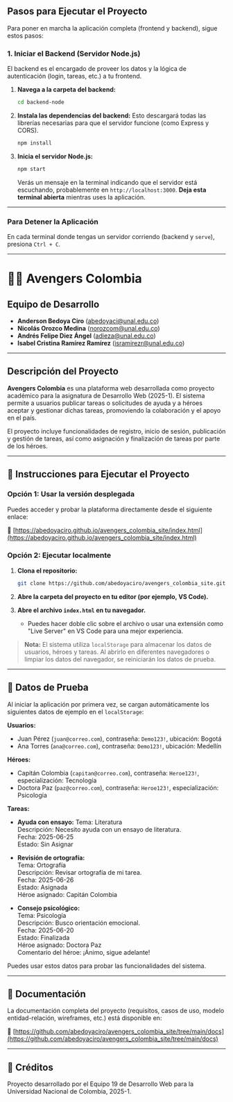 ## **Pasos para Ejecutar el Proyecto**

Para poner en marcha la aplicación completa (frontend y backend), sigue estos pasos:

### **1. Iniciar el Backend (Servidor Node.js)**

El backend es el encargado de proveer los datos y la lógica de autenticación (login, tareas, etc.) a tu frontend.

1.  **Navega a la carpeta del backend:**
    ```bash
    cd backend-node
    ```

2.  **Instala las dependencias del backend:**
    Esto descargará todas las librerías necesarias para que el servidor funcione (como Express y CORS).
    ```bash
    npm install
    ```

3.  **Inicia el servidor Node.js:**
    ```bash
    npm start
    ```
    Verás un mensaje en la terminal indicando que el servidor está escuchando, probablemente en `http://localhost:3000`. **Deja esta terminal abierta** mientras uses la aplicación.

<!-- ### **2. Servir el Frontend (Páginas HTML)**

Tu frontend consta de archivos HTML estáticos que necesitan ser servidos a través de un servidor web para funcionar correctamente (especialmente para evitar problemas de CORS y manejo de rutas).

**Opción A: Usar un servidor estático simple (Recomendado para pruebas rápidas)**

Esta opción es la más sencilla y no requiere modificar tu backend.

1.  **Instala `serve` globalmente** (si no lo tienes ya). Esto solo necesita hacerse una vez en tu máquina:
    ```bash
    npm install -g serve
    ```

2.  **Abre una nueva terminal** (sin cerrar la del backend).

3.  **Navega a la carpeta principal de tu proyecto** (la que contiene `frontendgacy`, `backend-node`, etc.):
    ```bash
    cd <ruta-a-tu-proyecto-raiz>
    ```
    (Si estás en `backend-node`, simplemente `cd ..`)

4.  **Inicia el servidor para tu frontend:**
    ```bash
    serve frontend -l 5000
    ```
    Verás un mensaje indicando que el frontend está sirviéndose, probablemente en `http://localhost:5000`.

5.  **Abre tu navegador** y visita una de las páginas principales de tu frontend, por ejemplo:
    * `http://localhost:5000/login.html`
    * `http://localhost:5000/mis-tareas.html` (una vez logeado, si tu login simula redirección)

**Opción B: Servir el frontend desde el mismo backend (Si ya lo configuraste así)**

Si has movido tu carpeta `frontend` dentro de `backend-node/public` y configuraste Express para servir archivos estáticos (como se explicó en la respuesta anterior), entonces no necesitas el paso `serve`. Simplemente el backend ya estaría sirviendo todo.

1.  Asegúrate de que `frontend` esté en `backend-node/public`.
2.  Inicia el backend siguiendo los pasos de la sección "1. Iniciar el Backend".
3.  Abre tu navegador y visita la URL donde tu backend sirve los archivos estáticos (ej., `http://localhost:3000/login.html`).

---

## **¡Listo para Probar!**

Una vez que ambos servidores (backend y frontend) estén corriendo, tu aplicación estará funcional. Podrás interactuar con tu frontend y las solicitudes HTTP se enviarán al backend de Node.js. -->

---

### **Para Detener la Aplicación**

En cada terminal donde tengas un servidor corriendo (backend y `serve`), presiona `Ctrl + C`.

---

# 🦸‍♂️ Avengers Colombia

## Equipo de Desarrollo

- **Anderson Bedoya Ciro** (<abedoyaci@unal.edu.co>)
- **Nicolás Orozco Medina** (<norozcom@unal.edu.co>)
- **Andrés Felipe Diez Ángel** (<adieza@unal.edu.co>)
- **Isabel Cristina Ramírez Ramírez** (<isramirezr@unal.edu.co>)

---

## Descripción del Proyecto

**Avengers Colombia** es una plataforma web desarrollada como proyecto académico para la asignatura de Desarrollo Web (2025-1). El sistema permite a usuarios publicar tareas o solicitudes de ayuda y a héroes aceptar y gestionar dichas tareas, promoviendo la colaboración y el apoyo en el país.

El proyecto incluye funcionalidades de registro, inicio de sesión, publicación y gestión de tareas, así como asignación y finalización de tareas por parte de los héroes.

---

## 🚀 Instrucciones para Ejecutar el Proyecto

### Opción 1: Usar la versión desplegada

Puedes acceder y probar la plataforma directamente desde el siguiente enlace:

🔗 [https://abedoyaciro.github.io/avengers_colombia_site/index.html](https://abedoyaciro.github.io/avengers_colombia_site/index.html)

### Opción 2: Ejecutar localmente

1. **Clona el repositorio:**

   ```bash
   git clone https://github.com/abedoyaciro/avengers_colombia_site.git
   ```

2. **Abre la carpeta del proyecto en tu editor (por ejemplo, VS Code).**
3. **Abre el archivo `index.html` en tu navegador.**
   - Puedes hacer doble clic sobre el archivo o usar una extensión como "Live Server" en VS Code para una mejor experiencia.

> **Nota:** El sistema utiliza `localStorage` para almacenar los datos de usuarios, héroes y tareas. Al abrirlo en diferentes navegadores o limpiar los datos del navegador, se reiniciarán los datos de prueba.

---

## 🧪 Datos de Prueba

Al iniciar la aplicación por primera vez, se cargan automáticamente los siguientes datos de ejemplo en el `localStorage`:

**Usuarios:**

- Juan Pérez (`juan@correo.com`), contraseña: `Demo123!`, ubicación: Bogotá
- Ana Torres (`ana@correo.com`), contraseña: `Demo123!`, ubicación: Medellín

**Héroes:**

- Capitán Colombia (`capitan@correo.com`), contraseña: `Heroe123!`, especialización: Tecnología
- Doctora Paz (`paz@correo.com`), contraseña: `Heroe123!`, especialización: Psicología

**Tareas:**

- **Ayuda con ensayo:**
  Tema: Literatura  
  Descripción: Necesito ayuda con un ensayo de literatura.  
  Fecha: 2025-06-25  
  Estado: Sin Asignar

- **Revisión de ortografía:**  
  Tema: Ortografía  
  Descripción: Revisar ortografía de mi tarea.  
  Fecha: 2025-06-26  
  Estado: Asignada  
  Héroe asignado: Capitán Colombia

- **Consejo psicológico:**  
  Tema: Psicología  
  Descripción: Busco orientación emocional.  
  Fecha: 2025-06-20  
  Estado: Finalizada  
  Héroe asignado: Doctora Paz  
  Comentario del héroe: ¡Ánimo, sigue adelante!

Puedes usar estos datos para probar las funcionalidades del sistema.

---

## 📄 Documentación

La documentación completa del proyecto (requisitos, casos de uso, modelo entidad-relación, wireframes, etc.) está disponible en:

🔗 [https://github.com/abedoyaciro/avengers_colombia_site/tree/main/docs](https://github.com/abedoyaciro/avengers_colombia_site/tree/main/docs)

---

## 📝 Créditos

Proyecto desarrollado por el Equipo 19 de Desarrollo Web para la Universidad Nacional de Colombia, 2025-1.
